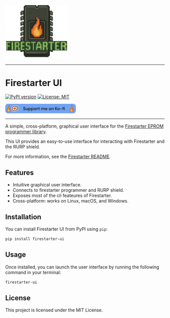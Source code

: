 <p align="left"><img src="https://raw.githubusercontent.com/henols/firestarter_app/refs/heads/main/images/firestarter_logo.png" alt="Firestarter EPROM Programmer" width="200"></p>

---
# Firestarter UI

[![PyPI version](https://badge.fury.io/py/firestarter-ui.svg)](https://badge.fury.io/py/firestarter-ui)
[![License: MIT](https://img.shields.io/badge/License-MIT-yellow.svg)](https://opensource.org/licenses/MIT)

[![ko-fi](https://raw.githubusercontent.com/henols/firestarter_app/refs/heads/main/images/ko-fi.png)](https://ko-fi.com/E1E21I2WWW)

----
A simple, cross-platform, graphical user interface for the [Firestarter EPROM programmer library](https://github.com/henols/firestarter).

This UI provides an easy-to-use interface for interacting with Firestarter and the RURP shield.

For more information, see the [Firestarter README](https://github.com/henols/firestarter_app/blob/main/README.md).

## Features

*   Intuitive graphical user interface.
*   Connects to firestarter programmer and RURP shield.
*   Exposes most of the cli feateures of Firestarter.
*   Cross-platform: works on Linux, macOS, and Windows.


## Installation

You can install Firestarter UI from PyPI using `pip`:

```bash
pip install firestarter-ui
```

## Usage

Once installed, you can launch the user interface by running the following command in your terminal:

```bash
firestarter-ui
```


## License

This project is licensed under the MIT License.